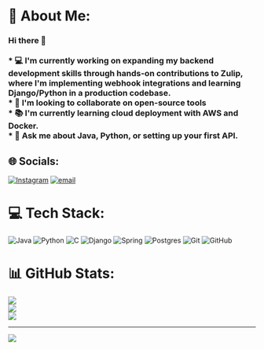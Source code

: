 # 💫 About Me:
 ### Hi there 👋<br><br>* 💻 I'm currently working on expanding my backend development skills through hands-on contributions to Zulip, where I'm implementing webhook integrations and learning Django/Python in a production codebase.<br>* 🤝 I'm looking to collaborate on open-source tools  <br>* 📚 I'm currently learning cloud deployment with AWS and Docker.  <br>* 💬 Ask me about Java, Python, or setting up your first API.  <br>


## 🌐 Socials:
[![Instagram](https://img.shields.io/badge/Instagram-%23E4405F.svg?logo=Instagram&logoColor=white)](https://instagram.com/dani_reyss) [![email](https://img.shields.io/badge/Email-D14836?logo=gmail&logoColor=white)](mailto:danieljreyes2001@gmail.com) 

# 💻 Tech Stack:
![Java](https://img.shields.io/badge/java-%23ED8B00.svg?style=flat-square&logo=openjdk&logoColor=white) ![Python](https://img.shields.io/badge/python-3670A0?style=flat-square&logo=python&logoColor=ffdd54) ![C](https://img.shields.io/badge/c-%2300599C.svg?style=flat-square&logo=c&logoColor=white) ![Django](https://img.shields.io/badge/django-%23092E20.svg?style=flat-square&logo=django&logoColor=white) ![Spring](https://img.shields.io/badge/spring-%236DB33F.svg?style=flat-square&logo=spring&logoColor=white) ![Postgres](https://img.shields.io/badge/postgres-%23316192.svg?style=flat-square&logo=postgresql&logoColor=white) ![Git](https://img.shields.io/badge/git-%23F05033.svg?style=flat-square&logo=git&logoColor=white) ![GitHub](https://img.shields.io/badge/github-%23121011.svg?style=flat-square&logo=github&logoColor=white)
# 📊 GitHub Stats:
![](https://github-readme-stats.vercel.app/api?username=danireyss&theme=radical&hide_border=true&include_all_commits=false&count_private=false)<br/>
![](https://nirzak-streak-stats.vercel.app/?user=danireyss&theme=radical&hide_border=true)<br/>
![](https://github-readme-stats.vercel.app/api/top-langs/?username=danireyss&theme=radical&hide_border=true&include_all_commits=false&count_private=false&layout=compact)

---
[![](https://visitcount.itsvg.in/api?id=danireyss&icon=0&color=0)](https://visitcount.itsvg.in)

<!-- Proudly created with GPRM ( https://gprm.itsvg.in ) -->
